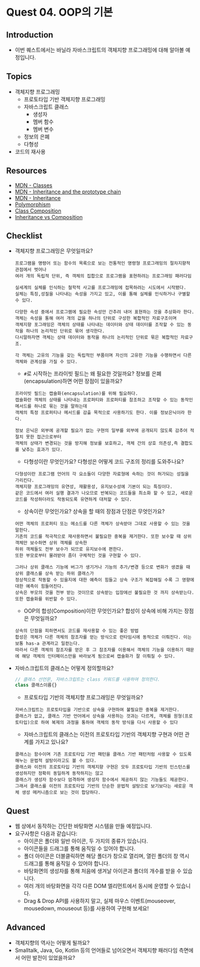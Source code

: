 # Quest 04. OOP의 기본

## Introduction
* 이번 퀘스트에서는 바닐라 자바스크립트의 객체지향 프로그래밍에 대해 알아볼 예정입니다.

## Topics
* 객체지향 프로그래밍
  * 프로토타입 기반 객체지향 프로그래밍
  * 자바스크립트 클래스
    * 생성자
    * 멤버 함수
    * 멤버 변수
  * 정보의 은폐
  * 다형성
* 코드의 재사용

## Resources
* [MDN - Classes](https://developer.mozilla.org/ko/docs/Web/JavaScript/Reference/Classes)
* [MDN - Inheritance and the prototype chain](https://developer.mozilla.org/ko/docs/Web/JavaScript/Inheritance_and_the_prototype_chain)
* [MDN - Inheritance](https://developer.mozilla.org/ko/docs/Learn/JavaScript/Objects/Inheritance)
* [Polymorphism](https://medium.com/@viktor.kukurba/object-oriented-programming-in-javascript-3-polymorphism-fb564c9f1ce8)
* [Class Composition](https://alligator.io/js/class-composition/)
* [Inheritance vs Composition](https://woowacourse.github.io/javable/post/2020-05-18-inheritance-vs-composition/)

## Checklist
* 객체지향 프로그래밍은 무엇일까요?
  ```
  프로그램을 명령어 또는 함수의 목록으로 보는 전통적인 명령형 프로그래밍의 절차지향적 관점에서 벗어나
  여러 개의 독립적 단위, 즉 객체의 집합으로 프로그램을 표현하려는 프로그래밍 패러다임
  
  실세계의 실체를 인식하는 철학적 사고를 프로그래밍에 접목하려는 시도에서 시작됐다.
  실체는 특징,성질을 나타내는 속성을 가지고 있고, 이를 통해 실체를 인식하거나 구별할 수 있다.
  
  다양한 속성 중에서 프로그램에 필요한 속성만 간추려 내어 표현하는 것을 추상화라 한다.
  객체는 속성을 통해 여러 개의 값을 하나의 단위로 구성한 복합적인 자료구조이며
  객체지향 포그래밍은 객체의 상태를 나타내는 데이터와 상태 데이터를 조작할 수 있는 동작을 하나의 논리적인 단위로 묶어 생각한다.
  다시말하자면 객체는 상태 데이터와 동작을 하나의 논리적인 단위로 묶은 복합적인 자료구조.
  
  각 객체는 고유의 기능을 갖는 독립적인 부품이며 자신의 고유한 기능을 수행하면서 다른 객체와 관계성을 가질 수 있다.
  ```
  * `#`로 시작하는 프라이빗 필드는 왜 필요한 것일까요? 정보를 은폐(encapsulation)하면 어떤 장점이 있을까요?
  ```
  프라이빗 필드는 캡슐화(encapsulation)를 위해 필요하다.
  캡슐화란 객체의 상태를 나타내는 프로퍼티와 프로퍼티를 참조하고 조작할 수 있는 동작인 메서드를 하나로 묶는 것을 말하는데
  객체의 특정 프로퍼티나 메서드를 감출 목적으로 사용하기도 한다. 이를 정보은닉이라 한다.
  
  정보 은닉은 외부에 공개할 필요가 없는 구현의 일부를 외부에 공개되지 않도록 감추어 적절치 못한 접근으로부터
  객체의 상태가 변경되는 것을 방지해 정보를 보호하고, 객체 간의 상호 의존성,즉 결합도를 낮추는 효과가 있다.
  ```
  * 다형성이란 무엇인가요? 다형성은 어떻게 코드 구조의 정리를 도와주나요?
  ```
  다형성이란 프로그램 언어의 각 요소들이 다양한 자료형에 속하는 것이 허가되는 성질을 가리킨다.
  객체지향 프로그래밍의 유연성, 재활용성, 유지보수성에 기본이 되는 특징이다.
  같은 코드에서 여러 실행 결과가 나오므로 반복되는 코드들을 최소화 할 수 있고, 새로운 코드를 작성하더라도 작동되도록 유연하게 대처할 수 있다.
  ```
  * 상속이란 무엇인가요? 상속을 할 때의 장점과 단점은 무엇인가요?
  ```
  어떤 객체의 프로퍼티 또는 메소드를 다른 객체가 상속받아 그대로 사용할 수 있는 것을 말한다.
  기존의 코드를 적극적으로 재사용하면서 불필요한 중복을 제거한다. 또한 보수할 때 상위 객체만 보수하면 상위 객체를 상속한
  하위 객체들도 전부 보수가 되므로 유지보수에 편한다.
  또한 부모로부터 물려받아 좀더 구체적인 것을 구현할 수 있다.
  
  그러나 상위 클래스 기능에 버그가 생기거나 기능의 추가/변경 등으로 변화가 생겼을 때 상위 클래스를 상속 받는 하위 클래스가 
  정상적으로 작동할 수 있을지에 대한 예측이 힘들고 상속 구조가 복잡해질 수록 그 영향에 대한 예측이 힘들어진다.
  상속은 부모의 것을 전부 받는 것이므로 상속받는 입장에선 불필요한 것 까지 상속받는다.
  또한 캡슐화를 위반할 수 있다.
  ```
  * OOP의 합성(Composition)이란 무엇인가요? 합성이 상속에 비해 가지는 장점은 무엇일까요?
  ```
  상속의 단점을 피하면서도 코드를 재사용할 수 있는 좋은 방법
  합성은 객체가 다른 객체의 참조자를 얻는 방식으로 런타임시에 동적으로 이뤄진다. 이는 보통 has-a 관계라고 일컫는다.
  따라서 다른 객체의 참조자를 얻은 후 그 참조자를 이용해서 객체의 기능을 이용하기 때문에 해당 객체의 인터페이스만을 바라보게 됨으로써 캡슐화가 잘 이뤄질 수 있다.
  ```
* 자바스크립트의 클래스는 어떻게 정의할까요?
  ```javascript
  // 클래스 선언문, 자바스크립트는 class 키워드를 사용하여 정의한다.
  class 클래스이름{}
  ```
  * 프로토타입 기반의 객체지향 프로그래밍은 무엇일까요?
  ```
  자바스크립트는 프로토타입을 기반으로 상속을 구현하여 불필요한 중복을 제거한다.
  클래스가 없고, 클래스 기반 언어에서 상속을 사용하는 것과는 다르게, 객체를 원형(프로토타입)으로 하여 복제의 과정을 통하여 객체의 동작 방식을 다시 사용할 수 있다
  ```
  * 자바스크립트의 클래스는 이전의 프로토타입 기반의 객체지향 구현과 어떤 관계를 가지고 있나요?
  ```
  클래스는 함수이며 기존 프로토타입 기반 패턴을 클래스 기반 패턴처럼 사용할 수 있도록 해누는 문법적 설탕이라고도 볼 수 있다.
  클래스와 이전의 프로토타입 기반의 객체지향 구현은 모두 프로토타입 기반의 인스턴스를 생성하지만 정확히 동일하게 동작하지는 않고
  클래스가 생성자 함수보다 엄격하며 생성자 함수에서 제공하지 않는 기능들도 제공한다.
  그래서 클래스를 이전의 프로토타입 기반의 단순한 문법적 설탕으로 보기보다는 새로운 객체 생성 메커니즘으로 보는 것이 합당하다.
  ```

## Quest
* 웹 상에서 동작하는 간단한 바탕화면 시스템을 만들 예정입니다.
* 요구사항은 다음과 같습니다:
  * 아이콘은 폴더와 일반 아이콘, 두 가지의 종류가 있습니다.
  * 아이콘들을 드래그를 통해 움직일 수 있어야 합니다.
  * 폴더 아이콘은 더블클릭하면 해당 폴더가 창으로 열리며, 열린 폴더의 창 역시 드래그를 통해 움직일 수 있어야 합니다.
  * 바탕화면의 생성자를 통해 처음에 생겨날 아이콘과 폴더의 개수를 받을 수 있습니다.
  * 여러 개의 바탕화면을 각각 다른 DOM 엘리먼트에서 동시에 운영할 수 있습니다.
  * Drag & Drop API를 사용하지 말고, 실제 마우스 이벤트(mouseover, mousedown, mouseout 등)를 사용하여 구현해 보세요!

## Advanced
* 객체지향의 역사는 어떻게 될까요?
* Smalltalk, Java, Go, Kotlin 등의 언어들로 넘어오면서 객체지향 패러다임 측면에서 어떤 발전이 있었을까요?
